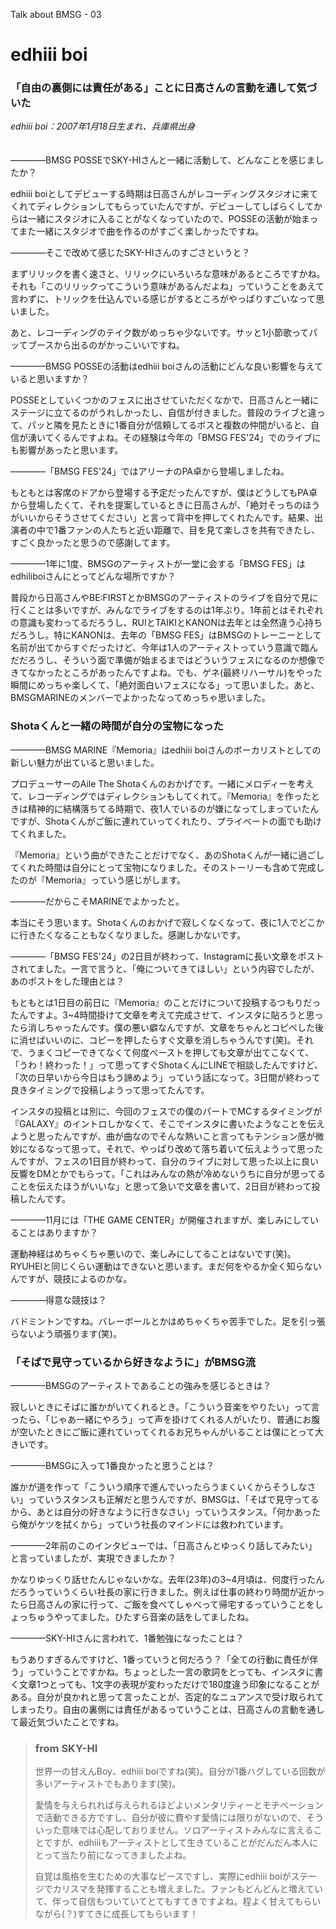 Talk about BMSG - 03
# edhiii boi
### 「自由の裏側には責任がある」ことに日高さんの言動を通して気づいた
*edhiii boi：2007年1月18日生まれ、兵庫県出身*
<br/><br/><br/>
————BMSG POSSEでSKY-HIさんと一緒に活動して、どんなことを感じましたか？

edhiii boiとしてデビューする時期は日高さんがレコーディングスタジオに来てくれてディレクションしてもらっていたんですが、デビューしてしばらくしてからは一緒にスタジオに入ることがなくなっていたので、POSSEの活動が始まってまた一緒にスタジオで曲を作るのがすごく楽しかったですね。

————そこで改めて感じたSKY-HIさんのすごさというと？

まずリリックを書く速さと、リリックにいろいろな意味があるところですかね。それも「このリリックってこういう意味があるんだよね」っていうことをあえて言わずに、トリックを仕込んでいる感じがするところがやっぱりすごいなって思いました。

あと、レコーディングのテイク数がめっちゃ少ないです。サッと1小節歌ってパッてブースから出るのがかっこいいですね。

————BMSG POSSEの活動はedhiii boiさんの活動にどんな良い影響を与えていると思いますか？

POSSEとしていくつかのフェスに出させていただくなかで、日高さんと一緒にステージに立てるのがうれしかったし、自信が付きました。普段のライブと違って、パッと隣を見たときに1番自分が信頼してるボスと複数の仲間がいると、自信が湧いてくるんですよね。その経験は今年の「BMSG FES'24」でのライブにも影響があったと思います。

————「BMSG FES'24」ではアリーナのPA卓から登場しましたね。

もともとは客席のドアから登場する予定だったんですが、僕はどうしてもPA卓から登場したくて、それを提案しているときに日高さんが、「絶対そっちのほうがいいからそうさせてください」と言って背中を押してくれたんです。結果、出演者の中で1番ファンの人たちと近い距離で、目を見て楽しさを共有できたし、すごく良かったと思うので感謝してます。

————1年に1度、BMSGのアーティストが一堂に会する「BMSG FES」はedhiliboiさんにとってどんな場所ですか？

普段から日高さんやBE:FIRSTとかBMSGのアーティストのライブを自分で見に行くことは多いですが、みんなでライブをするのは1年ぶり。1年前とはそれぞれの意識も変わってるだろうし、RUIとTAIKIとKANONは去年とは全然違う心持ちだろうし。特にKANONは、去年の「BMSG FES」はBMSGのトレーニーとして名前が出てからすぐだったけど、今年は1人のアーティストっていう意識で臨んだだろうし、そういう面で準備が始まるまではどういうフェスになるのか想像できてなかったところがあったんですよね。でも、ゲネ(最終リハーサル)をやった瞬間にめっちゃ楽しくて、「絶対面白いフェスになる」って思いました。あと、BMSGMARINEのメンバーでよかったなってめっちゃ思いました。

### Shotaくんと一緒の時間が自分の宝物になった

————BMSG MARINE『Memoria』はedhiii boiさんのボーカリストとしての新しい魅力が出ていると思いました。

プロデューサーのAile The Shotaくんのおかげです。一緒にメロディーを考えて、レコーディングではディレクションもしてくれて。『Memoria』を作ったときは精神的に結構落ちてる時期で、夜1人でいるのが嫌になってしまっていたんですが、Shotaくんがご飯に連れていってくれたり、プライベートの面でも助けてくれました。

『Memoria』という曲ができたことだけでなく、あのShotaくんが一緒に過ごしてくれた時間は自分にとって宝物になりました。そのストーリーも含めて完成したのが『Memoria』っていう感じがします。

————だからこそMARINEでよかったと。

本当にそう思います。Shotaくんのおかげで寂しくなくなって、夜に1人でどこかに行きたくなることもなくなりました。感謝しかないです。

————「BMSG FES'24」の2日目が終わって、Instagramに長い文章をポストされてました。一言で言うと、「俺についてきてほしい」という内容でしたが、あのポストをした理由とは？

もともとは1日目の前日に『Memoria』のことだけについて投稿するつもりだったんですよ。3~4時間掛けて文章を考えて完成させて、インスタに貼ろうと思ったら消しちゃったんです。僕の悪い癖なんですが、文章をちゃんとコピペした後に消せばいいのに、コピーを押したらすぐ文章を消しちゃうんです(笑)。それで、うまくコピーできてなくて何度ペーストを押しても文章が出てこなくて、「うわ！終わった！」って思ってすぐShotaくんにLINEで相談したんですけど、「次の日早いから今日はもう諦めよう」っていう話になって。3日間が終わって良きタイミングで投稿しようって思ってたんです。

インスタの投稿とは別に、今回のフェスでの僕のパートでMCするタイミングが『GALAXY』のイントロしかなくて、そこでインスタに書いたようなことを伝えようと思ったんですが、曲が曲なのでそんな熱いこと言ってもテンション感が微妙になるなって思って。それで、やっぱり改めて落ち着いて伝えようって思ったんですが、フェスの1日目が終わって、自分のライブに対して思った以上に良い反響をDMとかでもらって。「これはみんなの熱が冷めないうちに自分が思ってることを伝えたほうがいいな」と思って急いで文章を書いて、2日目が終わって投稿したんです。

————11月には「THE GAME CENTER」が開催されますが、楽しみにしていることはありますか？

運動神経はめちゃくちゃ悪いので、楽しみにしてることはないです(笑)。RYUHEIと同じくらい運動はできないと思います。まだ何をやるか全く知らないんですが、競技によるのかな。

————得意な競技は？

バドミントンですね。バレーボールとかはめちゃくちゃ苦手でした。足を引っ張らないよう頑張ります(笑)。

### 「そばで見守っているから好きなように」がBMSG流
————BMSGのアーティストであることの強みを感じるときは？

寂しいときにそばに誰かがいてくれるとき。「こういう音楽をやりたい」って言ったら、「じゃあ一緒にやろう」って声を掛けてくれる人がいたり、普通にお腹が空いたときにご飯に連れていってくれるお兄ちゃんがいることは僕にとって大きいです。

————BMSGに入って1番良かったと思うことは？

誰かが道を作って「こういう順序で進んでいったらうまくいくからそうしなさい」っていうスタンスも正解だと思うんですが、BMSGは、「そばで見守ってるから、あとは自分の好きなように行きなさい」っていうスタンス。「何かあったら俺がケツを拭くから」っていう社長のマインドには救われています。

————2年前のこのインタビューでは、「日高さんとゆっくり話してみたい」と言っていましたが、実現できましたか？

かなりゆっくり話せたんじゃないかな。去年(23年)の3~4月頃は、何度行ったんだろうっていうくらい社長の家に行きました。例えば仕事の終わり時間が近かったら日高さんの家に行って、ご飯を食べてしゃべって帰宅するっていうことをしょっちゅうやってました。ひたすら音楽の話をしてましたね。

————SKY-HIさんに言われて、1番勉強になったことは？

もうありすぎるんですけど、1番っていうと何だろう？「全ての行動に責任が伴う」っていうことですかね。ちょっとした一言の歌詞をとっても、インスタに書く文章1つとっても、1文字の表現が変わっただけで180度違う印象になることがある。自分が良かれと思って言ったことが、否定的なニュアンスで受け取られてしまったり。自由の裏側には責任があるっていうことは、日高さんの言動を通して最近気づいたことですね。


> ### from SKY-HI
> 
> 世界一の甘えんBoy、edhiii boiですね(笑)。自分が1番ハグしている回数が多いアーティストでもあります(笑)。
> 
> 愛情を与えられれば与えられるほどよいメンタリティーとモチベーションで活動できる方ですし、自分が彼に費やす愛情には限りがないので、そういった意味では心配しておりません。ソロアーティストみんなに言えることですが、edhiiiもアーティストとして生きていることがだんだん本人にとって当たり前になってきましたよね。
> 
> 自覚は風格を生むための大事なピースですし、実際にedhiii boiがステージでカリスマを発揮することも増えました。ファンもどんどんと増えていて、伴って自信もついていてとてもすてきですよね。程よく甘えてもらいながら(？)すてきに成長してもらいます！



